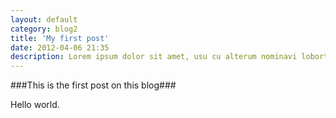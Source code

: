 ```yaml
---
layout: default
category: blog2
title: 'My first post'
date: 2012-04-06 21:35
description: Lorem ipsum dolor sit amet, usu cu alterum nominavi lobortis. At duo novum diceret. Tantas apeirian vix et, usu sanctus postulant inciderint ut, populo diceret necessitatibus in vim. Cu eum dicam feugiat noluisse.
---
```

###This is the first post on this blog###

Hello world.


